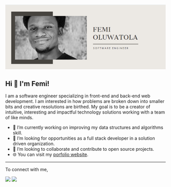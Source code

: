 ![Oluwafemi Blessing Oluwatola's banner](https://github.com/Oluwa-Femi/Oluwa-Femi/blob/master/banner.png)

## Hi 👋 I'm Femi!
 I am a software engineer specializing in front-end and back-end web development. I am interested in how problems are broken down into smaller bits and creative resolutions are birthed. My goal is to be a creator of intuitive, interesting and impactful technology solutions working with a team of like minds. 

- 🔭 I’m currently working on improving my data structures and algorithms skill.
- 🌱 I’m looking for opportunities as a full stack developer in a solution driven organization.
- 👯 I’m looking to collaborate and contribute to open source projects.
- 🌐 You can visit my [porfolio website](https://femioluwatola.com/).
---
To connect with me,

[<img src="https://img.shields.io/badge/twitter-%231DA1F2.svg?&style=for-the-badge&logo=twitter&logoColor=white" />](https://twitter.com/femi_oluwatola)  [<img src="https://img.shields.io/badge/linkedin-%230077B5.svg?&style=for-the-badge&logo=linkedin&logoColor=white" />](https://www.linkedin.com/in/oluwafemi-oluwatola/)


<!--
**Oluwa-Femi/Oluwa-Femi** is a ✨ _special_ ✨ repository because its `README.md` (this file) appears on your GitHub profile.

Here are some ideas to get you started:

- 🔭 I’m currently working on ...
- 🌱 I’m currently learning ...
- 👯 I’m looking to collaborate on ...
- 🤔 I’m looking for help with ...
- 💬 Ask me about ...
- 📫 How to reach me: ...
- 😄 Pronouns: ...
- ⚡ Fun fact: ...
-->

